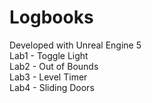 # Logbooks

Developed with Unreal Engine 5  
Lab1 - Toggle Light  
Lab2 - Out of Bounds  
Lab3 - Level Timer  
Lab4 - Sliding Doors  
